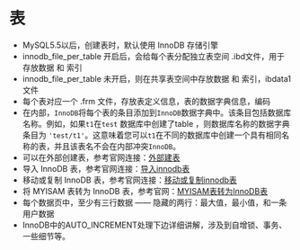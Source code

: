 

# 表

- MySQL5.5以后，创建表时，默认使用 InnoDB 存储引擎
- innodb_file_per_table 开启后，会给每个表分配独立表空间 .ibd文件，用于存放数据 和 索引
- innodb_file_per_table 未开启，则在共享表空间中存放数据 和 索引，ibdata1文件
- 每个表对应一个 .frm 文件，存放表定义信息，表的数据字典信息，编码
- 在内部，`InnoDB`将每个表的条目添加到`InnoDB`数据字典中。该条目包括数据库名称。例如，如果`t1`在`test` 数据库中创建了table ，则数据库名称的数据字典条目为 `'test/t1'`。这意味着您可以`t1`在不同的数据库中创建一个具有相同名称的表，并且该表名不会在内部冲突`InnoDB`。
- 可以在外部创建表，参考官网连接：[外部建表](https://dev.mysql.com/doc/refman/5.7/en/innodb-create-table-external.html)
- 导入 InnoDB 表，参考官网连接：[导入innodb表](https://dev.mysql.com/doc/refman/5.7/en/innodb-table-import.html)
- 移动或复制 InnoDB 表，参考官网连接：[移动或复制innodb表](https://dev.mysql.com/doc/refman/5.7/en/innodb-migration.html)
- 将 MYISAM 表转为 InnoDB 表，参考官网：[MYISAM表转为InnoDB表](https://dev.mysql.com/doc/refman/5.7/en/converting-tables-to-innodb.html)
- 每个数据页中，至少有三行数据 —— 隐藏的两行：最大值，最小值，和一条用户数据
- InnoDB中的AUTO_INCREMENT处理下边详细讲解，涉及到自增锁、事务、一些细节等。
